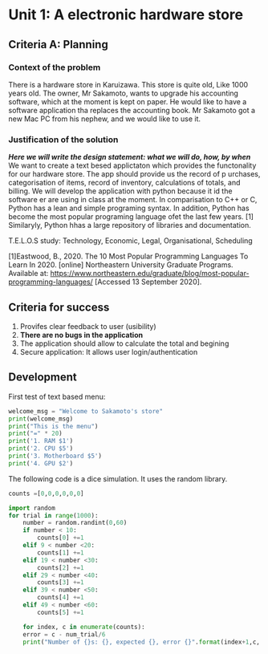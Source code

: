 # Unit 1: A electronic hardware store

## Criteria A: Planning 

### Context of the problem
There is a hardware store in Karuizawa. This store is quite old, Like 1000 years old. The owner, Mr Sakamoto, wants to upgrade his accounting software, which at the moment is kept on paper. He would like to have a software application tha replaces the accounting book. Mr Sakamoto got a new Mac PC from his nephew, and we would like to use it.

### Justification of the solution
***Here we will write the design statement: what we will do, how, by when***
We want to create a text besed applictaton which provides the functonality for our hardware store. The app should provide us the record of p
urchases, categorisation of items, record of inventory, calculations of totals, and billing. We will develop the application with python because it id the software er are using in class at the moment. In comparisation to C++ or C, Python has a lean and simple programing syntax. In addition, Python has become the most popular programing language ofet the last few years. [1] Similaryly, Python hhas a large repository of libraries and documentation.

T.E.L.O.S study: Technology, Economic, Legal, Organisational, Scheduling

[1]Eastwood, B., 2020. The 10 Most Popular Programming Languages To Learn In 2020. [online] Northeastern University Graduate Programs. Available at: <https://www.northeastern.edu/graduate/blog/most-popular-programming-languages/> [Accessed 13 September 2020].

## Criteria for success
1. Provifes clear feedback to user (usibility)
1. **There are no bugs in the application**
1. The application should allow to calculate the total and begining
1. Secure application: It allows user login/authentication

## Development

First test of text based menu:
```.py
welcome_msg = "Welcome to Sakamoto's store"
print(welcome_msg)
print("This is the menu")
print("=" * 20)
print('1. RAM $1')
print('2. CPU $5')
print('3. Motherboard $5')
print('4. GPU $2')
```

The following code is a dice simulation. It uses the random library.
```.py
counts =[0,0,0,0,0,0]

import random
for trial in range(1000):
    number = random.randint(0,60)
    if number < 10:
        counts[0] +=1
    elif 9 < number <20:
        counts[1] +=1
    elif 19 < number <30:
        counts[2] +=1
    elif 29 < number <40:
        counts[3] +=1
    elif 39 < number <50:
        counts[4] +=1
    elif 49 < number <60:
        counts[5] +=1

    for index, c in enumerate(counts):
    error = c - num_trial/6
    print("Number of {}s: {}, expected {}, error {}".format(index+1,c, num_trial/6, error))
```

